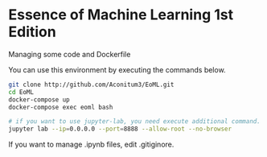 # Essence of Machine Learning 1st Edition

Managing some code and Dockerfile

You can use this environment by executing the commands below.
```bash
git clone http://github.com/Aconitum3/EoML.git
cd EoML
docker-compose up
docker-compose exec eoml bash

# if you want to use jupyter-lab, you need execute additional command.
jupyter lab --ip=0.0.0.0 --port=8888 --allow-root --no-browser
``` 

If you want to manage .ipynb files, edit .gitiginore. 
